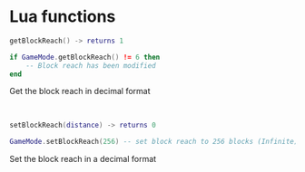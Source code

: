 # Lua functions

```lua
getBlockReach() -> returns 1
```
```lua
if GameMode.getBlockReach() != 6 then
    -- Block reach has been modified
end
```
Get the block reach in decimal format

<br/>

```lua
setBlockReach(distance) -> returns 0
```
```lua
GameMode.setBlockReach(256) -- set block reach to 256 blocks (Infinite)
```
Set the block reach in a decimal format
